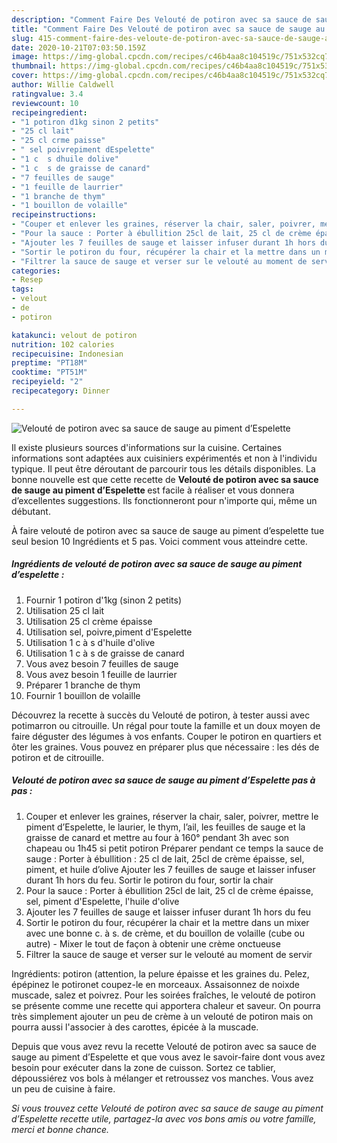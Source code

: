 ```yaml
---
description: "Comment Faire Des Velouté de potiron avec sa sauce de sauge au piment d’Espelette"
title: "Comment Faire Des Velouté de potiron avec sa sauce de sauge au piment d’Espelette"
slug: 415-comment-faire-des-veloute-de-potiron-avec-sa-sauce-de-sauge-au-piment-despelette
date: 2020-10-21T07:03:50.159Z
image: https://img-global.cpcdn.com/recipes/c46b4aa8c104519c/751x532cq70/veloute-de-potiron-avec-sa-sauce-de-sauge-au-piment-despelette-photo-principale-de-la-recette.jpg
thumbnail: https://img-global.cpcdn.com/recipes/c46b4aa8c104519c/751x532cq70/veloute-de-potiron-avec-sa-sauce-de-sauge-au-piment-despelette-photo-principale-de-la-recette.jpg
cover: https://img-global.cpcdn.com/recipes/c46b4aa8c104519c/751x532cq70/veloute-de-potiron-avec-sa-sauce-de-sauge-au-piment-despelette-photo-principale-de-la-recette.jpg
author: Willie Caldwell
ratingvalue: 3.4
reviewcount: 10
recipeingredient:
- "1 potiron d1kg sinon 2 petits"
- "25 cl lait"
- "25 cl crme paisse"
- " sel poivrepiment dEspelette"
- "1 c  s dhuile dolive"
- "1 c  s de graisse de canard"
- "7 feuilles de sauge"
- "1 feuille de laurrier"
- "1 branche de thym"
- "1 bouillon de volaille"
recipeinstructions:
- "Couper et enlever les graines, réserver la chair, saler, poivrer, mettre le piment d’Espelette, le laurier, le thym, l’ail, les feuilles de sauge et la graisse de canard et mettre au four à 160° pendant 3h avec son chapeau ou 1h45 si petit potiron Préparer pendant ce temps la sauce de sauge : Porter à ébullition : 25 cl de lait, 25cl de crème épaisse, sel, piment, et huile d’olive Ajouter les 7 feuilles de sauge et laisser infuser durant 1h hors du feu. Sortir le potiron du four, sortir la chair"
- "Pour la sauce : Porter à ébullition 25cl de lait, 25 cl de crème épaisse, sel, piment d&#39;Espelette, l&#39;huile d&#39;olive"
- "Ajouter les 7 feuilles de sauge et laisser infuser durant 1h hors du feu"
- "Sortir le potiron du four, récupérer la chair et la mettre dans un mixer avec une bonne c. à s. de crème, et du bouillon de volaille (cube ou autre) Mixer le tout de façon à obtenir une crème onctueuse"
- "Filtrer la sauce de sauge et verser sur le velouté au moment de servir"
categories:
- Resep
tags:
- velout
- de
- potiron

katakunci: velout de potiron 
nutrition: 102 calories
recipecuisine: Indonesian
preptime: "PT18M"
cooktime: "PT51M"
recipeyield: "2"
recipecategory: Dinner

---
```



![Velouté de potiron avec sa sauce de sauge au piment d’Espelette](https://img-global.cpcdn.com/recipes/c46b4aa8c104519c/751x532cq70/veloute-de-potiron-avec-sa-sauce-de-sauge-au-piment-despelette-photo-principale-de-la-recette.jpg)

Il existe plusieurs sources d'informations sur la cuisine. Certaines informations sont adaptées aux cuisiniers expérimentés et non à l'individu typique. Il peut être déroutant de parcourir tous les détails disponibles. La bonne nouvelle est que cette recette de <strong> Velouté de potiron avec sa sauce de sauge au piment d’Espelette </strong> est facile à réaliser et vous donnera d’excellentes suggestions. Ils fonctionneront pour n'importe qui, même un débutant.

<!--inarticleads1-->

À faire velouté de potiron avec sa sauce de sauge au piment d’espelette tue seul besion 10 Ingrédients et 5 pas. Voici comment vous atteindre cette.

##### Ingrédients de velouté de potiron avec sa sauce de sauge au piment d’espelette :

1. Fournir 1 potiron d&#39;1kg (sinon 2 petits)
1. Utilisation 25 cl lait
1. Utilisation 25 cl crème épaisse
1. Utilisation  sel, poivre,piment d&#39;Espelette
1. Utilisation 1 c à s d&#39;huile d&#39;olive
1. Utilisation 1 c à s de graisse de canard
1. Vous avez besoin 7 feuilles de sauge
1. Vous avez besoin 1 feuille de laurrier
1. Préparer 1 branche de thym
1. Fournir 1 bouillon de volaille


Découvrez la recette à succès du Velouté de potiron, à tester aussi avec potimarron ou citrouille. Un régal pour toute la famille et un doux moyen de faire déguster des légumes à vos enfants. Couper le potiron en quartiers et ôter les graines. Vous pouvez en préparer plus que nécessaire : les dés de potiron et de citrouille. 

<!--inarticleads2-->

##### Velouté de potiron avec sa sauce de sauge au piment d’Espelette pas à pas :

1. Couper et enlever les graines, réserver la chair, saler, poivrer, mettre le piment d’Espelette, le laurier, le thym, l’ail, les feuilles de sauge et la graisse de canard et mettre au four à 160° pendant 3h avec son chapeau ou 1h45 si petit potiron Préparer pendant ce temps la sauce de sauge : Porter à ébullition : 25 cl de lait, 25cl de crème épaisse, sel, piment, et huile d’olive Ajouter les 7 feuilles de sauge et laisser infuser durant 1h hors du feu. Sortir le potiron du four, sortir la chair
1. Pour la sauce : Porter à ébullition 25cl de lait, 25 cl de crème épaisse, sel, piment d&#39;Espelette, l&#39;huile d&#39;olive
1. Ajouter les 7 feuilles de sauge et laisser infuser durant 1h hors du feu
1. Sortir le potiron du four, récupérer la chair et la mettre dans un mixer avec une bonne c. à s. de crème, et du bouillon de volaille (cube ou autre) - Mixer le tout de façon à obtenir une crème onctueuse
1. Filtrer la sauce de sauge et verser sur le velouté au moment de servir


Ingrédients: potiron (attention, la pelure épaisse et les graines du. Pelez, épépinez le potironet coupez-le en morceaux. Assaisonnez de noixde muscade, salez et poivrez. Pour les soirées fraîches, le velouté de potiron se présente comme une recette qui apportera chaleur et saveur. On pourra très simplement ajouter un peu de crème à un velouté de potiron mais on pourra aussi l&#39;associer à des carottes, épicée à la muscade. 

<!--inarticleads1-->

<p>
Depuis que vous avez revu la recette Velouté de potiron avec sa sauce de sauge au piment d’Espelette et que vous avez le savoir-faire dont vous avez besoin pour exécuter dans la zone de cuisson. Sortez ce tablier, dépoussiérez vos bols à mélanger et retroussez vos manches. Vous avez un peu de cuisine à faire.
</p>

<p>
<i>Si vous trouvez cette Velouté de potiron avec sa sauce de sauge au piment d’Espelette recette utile, partagez-la avec vos bons amis ou votre famille, merci et bonne chance.</i>
</p>
